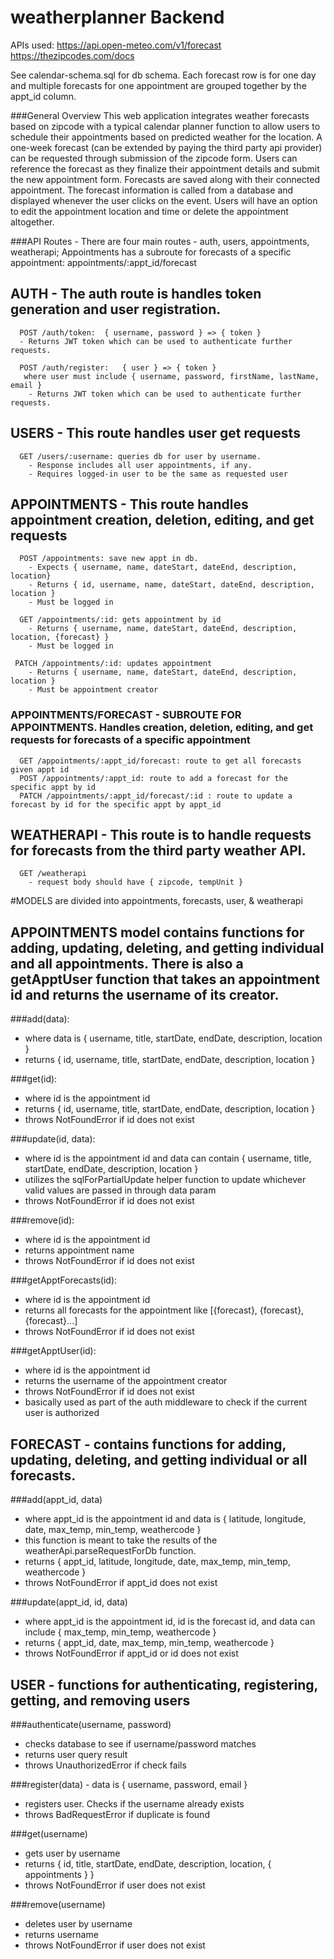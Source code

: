 # weatherplanner Backend

APIs used: 
https://api.open-meteo.com/v1/forecast
https://thezipcodes.com/docs

See calendar-schema.sql for db schema. Each forecast row is for one day and multiple forecasts for one appointment are grouped together by the appt_id column.

###General Overview
This web application integrates weather forecasts based on zipcode with a typical calendar planner function to allow users to schedule their appointments based on predicted weather for the location. A one-week forecast (can be extended by paying the third party api provider) can be requested through submission of the zipcode form. Users can reference the forecast as they finalize their appointment details and submit the new appointment form. Forecasts are saved along with their connected appointment. The forecast information is called from a database and displayed whenever the user clicks on the event. Users will have an option to edit the appointment location and time or delete the appointment altogether. 

###API Routes - There are four main routes - auth, users, appointments, weatherapi; Appointments has a subroute for forecasts of a specific appointment: appointments/:appt_id/forecast 

##  AUTH - The auth route is handles token generation and user registration.
      POST /auth/token:  { username, password } => { token }
      - Returns JWT token which can be used to authenticate further requests.
    
      POST /auth/register:   { user } => { token }
       where user must include { username, password, firstName, lastName, email }
        - Returns JWT token which can be used to authenticate further requests.

##  USERS - This route handles user get requests
      GET /users/:username: queries db for user by username. 
        - Response includes all user appointments, if any.
        - Requires logged-in user to be the same as requested user
    
## APPOINTMENTS - This route handles appointment creation, deletion, editing, and get requests
      POST /appointments: save new appt in db. 
        - Expects { username, name, dateStart, dateEnd, description, location} 
        - Returns { id, username, name, dateStart, dateEnd, description, location }
        - Must be logged in
    
      GET /appointments/:id: gets appointment by id 
        - Returns { username, name, dateStart, dateEnd, description, location, {forecast} }
        - Must be logged in
    
     PATCH /appointments/:id: updates appointment 
        - Returns { username, name, dateStart, dateEnd, description, location }
        - Must be appointment creator
    
###  APPOINTMENTS/FORECAST - SUBROUTE FOR APPOINTMENTS. Handles creation, deletion, editing, and get requests for forecasts of a specific appointment
      GET /appointments/:appt_id/forecast: route to get all forecasts given appt id
      POST /appointments/:appt_id: route to add a forecast for the specific appt by id
      PATCH /appointments/:appt_id/forecast/:id : route to update a forecast by id for the specific appt by appt_id
    
## WEATHERAPI - This route is to handle requests for forecasts from the third party weather API.
      GET /weatherapi
        - request body should have { zipcode, tempUnit }

#MODELS are divided into appointments, forecasts, user, & weatherapi
## APPOINTMENTS model contains functions for adding, updating, deleting, and getting individual and all appointments. There is also a getApptUser function that takes an appointment id and returns the username of its creator.
 ###add(data): 
 - where data is { username, title, startDate, endDate, description, location } 
 - returns { id, username, title, startDate, endDate, description, location }
 
 ###get(id): 
 - where id is the appointment id
 - returns { id, username, title, startDate, endDate, description, location } 
 - throws NotFoundError if id does not exist
 
###update(id, data):
 - where id is the appointment id and data can contain { username, title, startDate, endDate, description, location }
 - utilizes the sqlForPartialUpdate helper function to update whichever valid values are passed in through data param
 - throws NotFoundError if id does not exist

###remove(id):
 - where id is the appointment id
 - returns appointment name
 - throws NotFoundError if id does not exist

###getApptForecasts(id):
 - where id is the appointment id
 - returns all forecasts for the appointment like [{forecast}, {forecast}, {forecast}...]
 - throws NotFoundError if id does not exist

###getApptUser(id):
 - where id is the appointment id
 - returns the username of the appointment creator
 - throws NotFoundError if id does not exist
 - basically used as part of the auth middleware to check if the current user is authorized

## FORECAST - contains functions for adding, updating, deleting, and getting individual or all forecasts.
###add(appt_id, data)
- where appt_id is the appointment id and data is { latitude, longitude, date, max_temp, min_temp, weathercode }
- this function is meant to take the results of the weatherApi.parseRequestForDb function. 
- returns { appt_id, latitude, longitude, date, max_temp, min_temp, weathercode }
- throws NotFoundError if appt_id does not exist

###update(appt_id, id, data)
- where appt_id is the appointment id, id is the forecast id, and data can include { max_temp, min_temp, weathercode }
- returns { appt_id, date, max_temp, min_temp, weathercode }
- throws NotFoundError if appt_id or id does not exist

## USER - functions for authenticating, registering, getting, and removing users
###authenticate(username, password)
- checks database to see if username/password matches
- returns user query result
- throws UnauthorizedError if check fails

###register(data) - data is { username, password, email }
- registers user. Checks if the username already exists
- throws BadRequestError if duplicate is found

###get(username)
- gets user by username
- returns { id, title, startDate, endDate, description, location, { appointments } }
- throws NotFoundError if user does not exist

###remove(username)
- deletes user by username
- returns username
- throws NotFoundError if user does not exist
